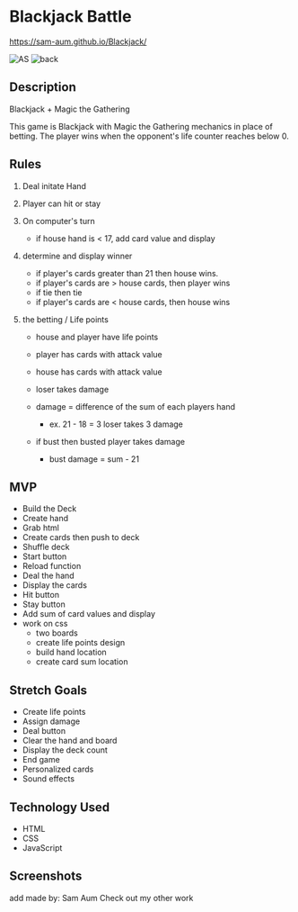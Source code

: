 # Blackjack Battle
https://sam-aum.github.io/Blackjack/

![AS](https://user-images.githubusercontent.com/95770704/148798441-b7e5bf05-1eef-41f0-aadf-972cc456bd76.jpg)
![back](https://user-images.githubusercontent.com/95770704/148799365-7b3f6627-94eb-4496-b888-ed4b830b5a63.jpg)

## Description
Blackjack + Magic the Gathering

This game is Blackjack with Magic the Gathering mechanics in place of betting.
The player wins when the opponent's life counter reaches below 0.

## Rules
1. Deal initate Hand
2. Player can hit or stay
3. On computer's turn           
    - if house hand is < 17, add card value and display

4. determine and display winner
    - if player's cards greater than 21 then house wins.
    - if player's cards are > house cards, then player wins
    - if tie then tie
    - if player's cards are < house cards, then house wins

5. the betting / Life points

    - house and player have life points
    - player has cards with attack value
    - house has cards with attack value

    - loser takes damage
    - damage = difference of the sum of each players hand
        - ex. 21 - 18 = 3 loser takes 3 damage

    - if bust then busted player takes damage
        - bust damage = sum - 21

## MVP
- Build the Deck
- Create hand
- Grab html
- Create cards then push to deck
- Shuffle deck
- Start button
- Reload function
- Deal the hand
- Display the cards
- Hit button
- Stay button
- Add sum of card values and display
- work on css
    - two boards
    - create life points design
    - build hand location
    - create card sum location 


## Stretch Goals
- Create life points
- Assign damage
- Deal button
- Clear the hand and board
- Display the deck count
- End game
- Personalized cards 
- Sound effects

## Technology Used
- HTML
- CSS
- JavaScript

## Screenshots




add made by: Sam Aum
Check out my other work
